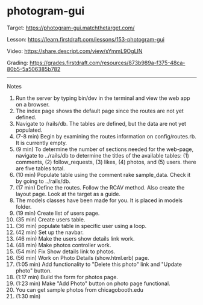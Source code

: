 # photogram-gui

Target: https://photogram-gui.matchthetarget.com/

Lesson: https://learn.firstdraft.com/lessons/153-photogram-gui

Video: https://share.descript.com/view/sYmmL9OgLIN

Grading: https://grades.firstdraft.com/resources/873b989a-f375-48ca-80b5-5a506385b782

<hr>

Notes

1. Run the server by typing bin/dev in the terminal and view the web app on a browser.
2. The index page shows the default page since the routes are not yet defined.
3. Navigate to /rails/db. The tables are defined, but the data are not yet populated.
4. (7-8 min) Begin by examining the routes information on config/routes.rb. It is currently empty.
5. (9 min) To determine the number of sections needed for the web-page, navigate to ../rails/db to determine the titles of the available tables: (1) comments, (2) follow_requests, (3) likes, (4) photos, and (5) users. there are five tables total.
6. (10 min) Populate table using the comment rake sample_data. Check it by going to ../rails/db. 
7. (17 min) Define the routes. Follow the RCAV method. Also create the layout page. Look at the target as a guide. 
8. The models classes have been made for you. It is placed in models folder.
9. (19 min) Create list of users page.
10. (35 min) Create users table.
11. (36 min) populate table in specific user using a loop.
12. (42 min) Set up the navbar.
13. (46 min) Make the users show details link work.
14. (48 min) Make photos controller work.
15. (54 min) Fix Show details link to photos.
16. (56 min) Work on Photo Details (show.html.erb) page.
17. (1:05 min) Add functionality to "Delete this photo" link and "Update photo" button.
18. (1:17 min) Build the form for photos page.
19. (1:23 min) Make "Add Photo" button on photo page functional.
20. You can get sample photos from chicagobooth.edu
21. (1:30 min)
